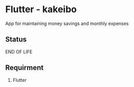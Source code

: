 # Flutter - kakeibo

App for maintaining money savings and monthly expenses

## Status

END OF LIFE

## Requirment

1. Flutter


